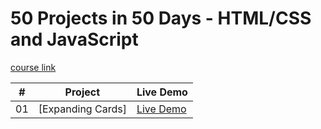 # 50 Projects in 50 Days - HTML/CSS and JavaScript

[course link](https://www.udemy.com/course/50-projects-50-days/)

|  #  | Project                                                                                                                   | Live Demo                                                                                          |
| :-: | ------------------------------------------------------------------------------------------------------------------------- | -------------------------------------------------------------------------------------------------- |
| 01  | [Expanding Cards]                       | [Live Demo](https://imrajashish.github.io/50-Projects-in-HTML-CSS-JS/Project%201%20Expanding%20Cards/index.html)        |